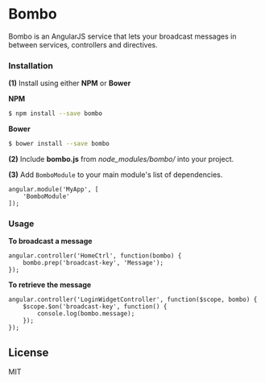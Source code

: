# Bombo

Bombo is an AngularJS service that lets your broadcast messages in between services, controllers and directives.

### Installation

**(1)** Install using either **NPM** or **Bower**

**NPM**
```sh
$ npm install --save bombo
```

**Bower**
```sh
$ bower install --save bombo
```

**(2)** Include **bombo.js** from *node_modules/bombo/* into your project.

**(3)** Add `BomboModule` to your main module's list of dependencies.

```JS
angular.module('MyApp', [
    'BomboModule'
]);
```

### Usage

**To broadcast a message**
```JS
angular.controller('HomeCtrl', function(bombo) {
    bombo.prep('broadcast-key', 'Message');
});
```

**To retrieve the message**
```JS
angular.controller('LoginWidgetController', function($scope, bombo) {
    $scope.$on('broadcast-key', function() {
        console.log(bombo.message);
    });
});
```
License
----

MIT
